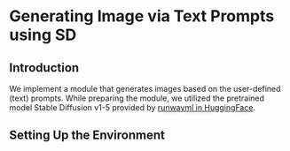 # Generating Image via Text Prompts using SD

## Introduction

We implement a module that generates images based on the user-defined (text) prompts. While preparing the module, we utilized the pretrained model Stable Diffusion v1-5 provided by [runwayml in HuggingFace](https://huggingface.co/runwayml/stable-diffusion-v1-5).

## Setting Up the Environment